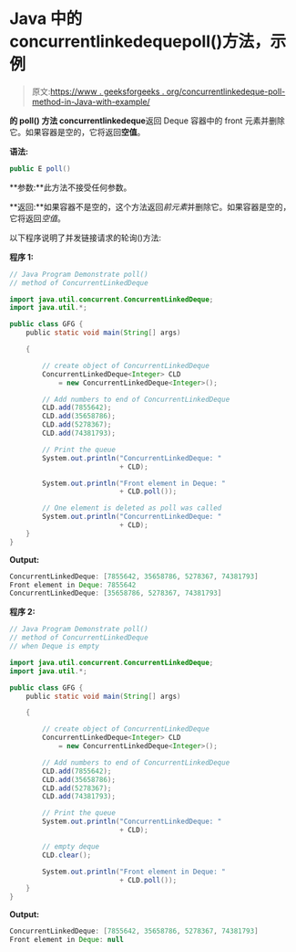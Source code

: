 # Java 中的 concurrentlinkedequepoll()方法，示例

> 原文:[https://www . geeksforgeeks . org/concurrentlinkedeque-poll-method-in-Java-with-example/](https://www.geeksforgeeks.org/concurrentlinkeddeque-poll-method-in-java-with-example/)

**的 **poll()** 方法 concurrentlinkedeque**返回 Deque 容器中的 front 元素并删除它。如果容器是空的，它将返回**空值**。

**语法:**

```java
public E poll()
```

**参数:**此方法不接受任何参数。

**返回:**如果容器不是空的，这个方法返回*前元素*并删除它。如果容器是空的，它将返回*空值*。

以下程序说明了并发链接请求的轮询()方法:

**程序 1:**

```java
// Java Program Demonstrate poll()
// method of ConcurrentLinkedDeque

import java.util.concurrent.ConcurrentLinkedDeque;
import java.util.*;

public class GFG {
    public static void main(String[] args)

    {

        // create object of ConcurrentLinkedDeque
        ConcurrentLinkedDeque<Integer> CLD
            = new ConcurrentLinkedDeque<Integer>();

        // Add numbers to end of ConcurrentLinkedDeque
        CLD.add(7855642);
        CLD.add(35658786);
        CLD.add(5278367);
        CLD.add(74381793);

        // Print the queue
        System.out.println("ConcurrentLinkedDeque: "
                           + CLD);

        System.out.println("Front element in Deque: "
                           + CLD.poll());

        // One element is deleted as poll was called
        System.out.println("ConcurrentLinkedDeque: "
                           + CLD);
    }
}
```

**Output:**

```java
ConcurrentLinkedDeque: [7855642, 35658786, 5278367, 74381793]
Front element in Deque: 7855642
ConcurrentLinkedDeque: [35658786, 5278367, 74381793]

```

**程序 2:**

```java
// Java Program Demonstrate poll()
// method of ConcurrentLinkedDeque
// when Deque is empty

import java.util.concurrent.ConcurrentLinkedDeque;
import java.util.*;

public class GFG {
    public static void main(String[] args)

    {

        // create object of ConcurrentLinkedDeque
        ConcurrentLinkedDeque<Integer> CLD
            = new ConcurrentLinkedDeque<Integer>();

        // Add numbers to end of ConcurrentLinkedDeque
        CLD.add(7855642);
        CLD.add(35658786);
        CLD.add(5278367);
        CLD.add(74381793);

        // Print the queue
        System.out.println("ConcurrentLinkedDeque: "
                           + CLD);

        // empty deque
        CLD.clear();

        System.out.println("Front element in Deque: "
                           + CLD.poll());
    }
}
```

**Output:**

```java
ConcurrentLinkedDeque: [7855642, 35658786, 5278367, 74381793]
Front element in Deque: null

```